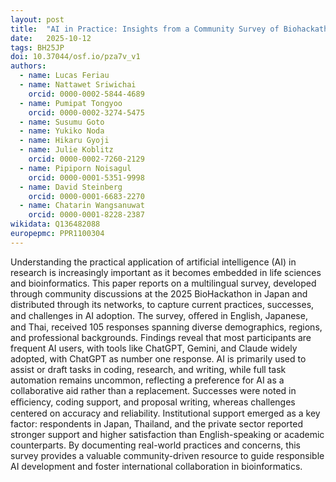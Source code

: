 ```yaml
---
layout: post
title:  "AI in Practice: Insights from a Community Survey of Biohackathon Participants"
date:   2025-10-12
tags: BH25JP
doi: 10.37044/osf.io/pza7v_v1
authors:
  - name: Lucas Feriau
  - name: Nattawet Sriwichai
    orcid: 0000-0002-5844-4689
  - name: Pumipat Tongyoo
    orcid: 0000-0002-3274-5475
  - name: Susumu Goto
  - name: Yukiko Noda
  - name: Hikaru Gyoji
  - name: Julie Koblitz
    orcid: 0000-0002-7260-2129
  - name: Pipiporn Noisagul
    orcid: 0000-0001-5351-9998
  - name: David Steinberg
    orcid: 0000-0001-6683-2270
  - name: Chatarin Wangsanuwat
    orcid: 0000-0001-8228-2387
wikidata: Q136482088
europepmc: PPR1100304
---
```


Understanding the practical application of artificial intelligence (AI) in research is increasingly
important as it becomes embedded in life sciences and bioinformatics. This paper reports on
a multilingual survey, developed through community discussions at the 2025 BioHackathon
in Japan and distributed through its networks, to capture current practices, successes, and
challenges in AI adoption. The survey, oﬀered in English, Japanese, and Thai, received 105
responses spanning diverse demographics, regions, and professional backgrounds. Findings
reveal that most participants are frequent AI users, with tools like ChatGPT, Gemini, and
Claude widely adopted, with ChatGPT as number one response. AI is primarily used to assist
or draft tasks in coding, research, and writing, while full task automation remains uncommon,
reflecting a preference for AI as a collaborative aid rather than a replacement. Successes
were noted in eﬃciency, coding support, and proposal writing, whereas challenges centered
on accuracy and reliability. Institutional support emerged as a key factor: respondents in
Japan, Thailand, and the private sector reported stronger support and higher satisfaction than
English-speaking or academic counterparts. By documenting real-world practices and concerns,
this survey provides a valuable community-driven resource to guide responsible AI development
and foster international collaboration in bioinformatics.

